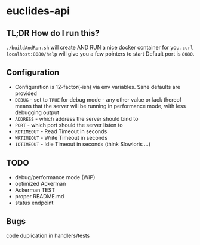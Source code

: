 # euclides-api
## TL;DR How do I run this?
`./buildAndRun.sh` will create AND RUN a nice docker container for you.
`curl localhost:8080/help` will give you a few pointers to start
Default port is `8080`.
## Configuration
- Configuration is 12-factor(-ish) via env variables. Sane defaults are provided
- `DEBUG` - set to `TRUE` for debug mode - any other value or lack thereof means
that the server will be running in performance mode, with less debugging output
- `ADDRESS` - which address the server should bind to
- `PORT` - which port should the server listen to
- `RDTIMEOUT` - Read Timeout in seconds
- `WRTIMEOUT` - Write Timeout in seconds
- `IDTIMEOUT` - Idle Timeout in seconds (think Slowloris ...)

## TODO
- debug/performance mode (WiP)
- optimized Ackerman
- Ackerman TEST
- proper README.md
- status endpoint
## Bugs
code duplication in handlers/tests
